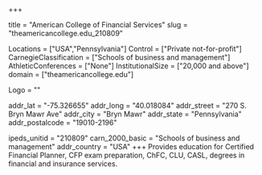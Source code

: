
+++

title = "American College of Financial Services"
slug = "theamericancollege.edu_210809"

Locations = ["USA","Pennsylvania"]
Control = ["Private not-for-profit"]
CarnegieClassification = ["Schools of business and management"]
AthleticConferences = ["None"]
InstitutionalSize = ["20,000 and above"]
domain = ["theamericancollege.edu"]

Logo = ""

addr_lat = "-75.326655"
addr_long = "40.018084"
addr_street = "270 S. Bryn Mawr Ave"
addr_city = "Bryn Mawr"
addr_state = "Pennsylvania"
addr_postalcode = "19010-2196"

ipeds_unitid = "210809"
carn_2000_basic = "Schools of business and management"
addr_country = "USA"
+++
    Provides education for Certified Financial Planner, CFP exam preparation, ChFC, CLU, CASL, degrees in financial and insurance services.
